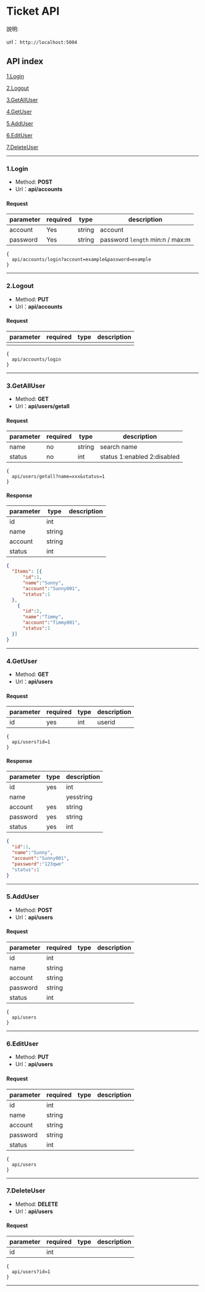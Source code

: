 # Ticket API
說明:

url： `http://localhost:5004`

## API index
[1.Login](#1login)

[2.Logout](#2logout)

[3.GetAllUser](#3getalluser)

[4.GetUser](#4getuser)

[5.AddUser](#5adduser)

[6.EditUser](#6edituser)

[7.DeleteUser](#7deleteuser)

---

### 1.Login
- Method: **POST**
- Url：**api/accounts**

#### Request
| parameter | required | type | description |
|--------------|------|------|------|
|account|Yes|string|account|
|password|Yes|string|password `length`  min:n / max:m|

```
{  
  api/accounts/login?account=example&password=example
}
```

---

### 2.Logout
- Method: **PUT**
- Url：**api/accounts**

#### Request
| parameter | required | type | description |
|--------------|------|------|------|
|||||

```
{  
  api/accounts/login
}
```

---

### 3.GetAllUser
- Method: **GET**
- Url：**api/users/getall**

#### Request
| parameter | required | type | description |
|--------------|------|------|------|
|name|no|string|search name|
|status|no|int|status 1:enabled 2:disabled|

```
{  
  api/users/getall?name=xxx&status=1
}
```

#### Response
| parameter | type | description |
|--------------|------|----|
|id|int||
|name|string||
|account|string||
|status|int||

``` json
{
  "Items": [{
      "id":1,
      "name":"Sunny",
      "account":"Sunny001",
      "status":1
  },
    {
      "id":2,
      "name":"Timmy",
      "account":"Timmy001",
      "status":1
  }]
}
```

---


### 4.GetUser
- Method: **GET**
- Url：**api/users**

#### Request
| parameter | required | type | description |
|--------------|------|------|------|
|id|yes|int|userid|

```
{  
  api/users?id=1
}
```

#### Response
| parameter | type | description |
|--------------|------|----|
|id|yes|int|userid|
|name||yesstring|username|
|account|yes|string|useraccount|
|password|yes|string|userpassword|
|status|yes|int|userstatus 1.enabled 2.disabled|

``` json
{
  "id":1,
  "name":"Sunny",
  "account":"Sunny001",
  "password":"123qwe"
  "status":1
}
```

---

### 5.AddUser
- Method: **POST**
- Url：**api/users**

#### Request
| parameter | required | type | description |
|--------------|------|------|------|
|id|int||
|name|string||
|account|string||
|password|string||
|status|int||

```
{  
  api/users
}
```

---

### 6.EditUser
- Method: **PUT**
- Url：**api/users**

#### Request
| parameter | required | type | description |
|--------------|------|------|------|
|id|int||
|name|string||
|account|string||
|password|string||
|status|int||

```
{  
  api/users
}
```

---

### 7.DeleteUser
- Method: **DELETE**
- Url：**api/users**

#### Request
| parameter | required | type | description |
|--------------|------|------|------|
|id|int||

```
{  
  api/users?id=1
}
```

---
